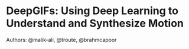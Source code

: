# DeepGIFs: Using Deep Learning to Understand and Synthesize Motion

Authors: @malik-ali, @troute, @brahmcapoor

